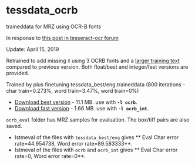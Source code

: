# tessdata_ocrb
traineddata for MRZ using OCR-B fonts

In response to [this post in tesseract-ocr forum](https://groups.google.com/forum/?utm_medium=email&utm_source=footer#!msg/tesseract-ocr/zi79vNsiSkg/UT3JwsNeBQAJ)

Update: April 15, 2019

Retrained to add missing `X`
using 3 OCRB fonts and a [larger training text](eng.MRZ.training_text) compared to previous version.
Both float/best and integer/fast versions are provided.

Trained by plus finetuning tessdata_best/eng.traineddata 
(800 iterations - 	char train=0.273%, word train=3.47%, word train=0%)

* [Download best version](https://github.com/Shreeshrii/tessdata_ocrb/raw/master/ocrb.traineddata) - 11.1 MB. use with **`-l ocrb`**.
* [Download fast version](https://github.com/Shreeshrii/tessdata_ocrb/raw/master/ocrb_int.traineddata) - 1.66 MB. use with **`-l ocrb_int`**.

`ocrb_eval` folder has MRZ samples for evaluation. The box/tiff pairs are also saved.

* lstmeval of the files with `tessdata_best/eng` gives ** Eval Char error rate=44.954738, Word error rate=89.583333**.
* lstmeval of the files with `ocrb` and `ocrb_int` gives ** Eval Char error rate=0, Word error rate=0**.
